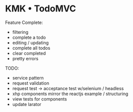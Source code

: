 # KMK • TodoMVC

Feature Complete:
  - filtering
  - complete a todo
  - editing / updating
  - complete all todos
  - clear completed
  - pretty errors

TODO:
  - service pattern
  - request validation
  - request test -> acceptance test w/selenium / headless
  - xhp components mirror the reactjs example / structuring
  - view tests for components
  - update larator






